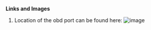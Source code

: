 **Links and Images** 

1. Location of the obd port can be found here: 
![image](https://github.com/5neophytes/research/assets/130251489/4510632c-aa12-46da-9af4-a0794850072a)

